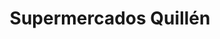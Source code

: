 ---
title: "Supermercados Quillén"
url: /cutral-co/supermercados-quillen-hipolito-yrigoyen/
shop: supermercado
---
